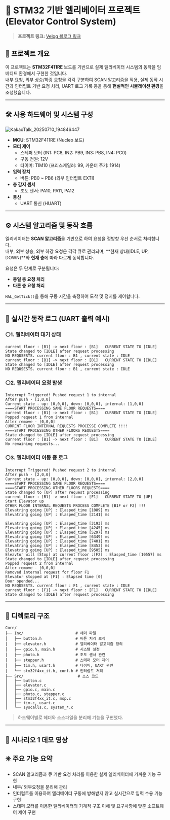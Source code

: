 # 🔵 STM32 기반 엘리베이터 프로젝트 (Elevator Control System)

> **프로젝트 링크:** [Velog 블로그 링크](https://velog.io/@david1597/%EC%97%98%EB%A6%AC%EB%B2%A0%EC%9D%B4%ED%84%B0-%ED%94%84%EB%A1%9C%EC%A0%9D%ED%8A%B8-1)

## 📌 프로젝트 개요

이 프로젝트는 **STM32F411RE** 보드를 기반으로 실제 엘리베이터 시스템의 동작을 임베디드 환경에서 구현한 것입니다.  
내부 요청, 외부 상승/하강 요청을 각각 구분하여 SCAN 알고리즘을 적용, 실제 동작 시간과 인터럽트 기반 요청 처리, UART 로그 기록 등을 통해 **현실적인 시뮬레이션 환경**을 조성했습니다.

---

## 🛠️ 사용 하드웨어 및 시스템 구성

![KakaoTalk_20250710_194846447](https://github.com/user-attachments/assets/102f81c8-7345-4421-a160-4adb7a451bf9)


- **MCU**: STM32F411RE (Nucleo 보드)
- **모터 제어**
  - 스테퍼 모터 (IN1: PC8, IN2: PB9, IN3: PB8, IN4: PC0)
  - 구동 전원: 12V
  - 타이머: TIM10 (프리스케일러: 99, 카운터 주기: 1914)
- **입력 장치**
  - 버튼: PB0 ~ PB6 (외부 인터럽트 EXTI)
- **층 감지 센서**
  - 조도 센서: PA10, PA11, PA12
- **통신**
  - UART 통신 (HUART)

---

## ⚙️ 시스템 알고리즘 및 동작 흐름

엘리베이터는 **SCAN 알고리즘**을 기반으로 하여 요청을 정방향 우선 순서로 처리합니다.  
내부, 외부 상승, 외부 하강 요청은 각각 큐로 관리되며, **현재 상태(IDLE, UP, DOWN)**와 **현재 층**에 따라 다르게 동작합니다.

요청은 두 단계로 구분됩니다:
- **동일 층 요청 처리**
- **다른 층 요청 처리**

`HAL_GetTick()`을 통해 구동 시간을 측정하여 도착 및 정지를 제어합니다.

---

## 🧪 실시간 동작 로그 (UART 출력 예시)


### ⚪1. 엘리베이터 대기 상태
```
current floor : [B1] -> next floor : [B1]   CURRENT STATE TO [IDLE]
State changed to [IDLE] after request processing 
NO REQUSESTS. current floor : B1 , current state : IDLE
current floor : [B1] -> next floor : [B1]   CURRENT STATE TO [IDLE]
State changed to [IDLE] after request processing 
NO REQUSESTS. current floor : B1 , current state : IDLE
```

### ⚪2. 엘리베이터 요청 발생
```
Interrupt Triggered! Pushed request 1 to internal
After push - [1,0,0]
Current state - up: [0,0,0], down: [0,0,0], internal: [1,0,0] 
====START PROCESSING SAME FLOOR REQUESTS====
current floor : [B1] -> next floor : [B1]   CURRENT STATE TO [IDLE]
Popped request 1 from internal
After remove - [0,0,0]
CURRENT FLOOR INTERNAL REQUESTS PROCESSE COMPLETE !!!! 
====START PROCESSING OTHER FLOORS REQUESTS====
State changed to [IDLE] after request processing 
current floor : [B1] -> next floor : [B1]   CURRENT STATE TO [IDLE]
No remaining requests...
```

### ⚪3. 엘리베이터 이동 중 로그
```
Interrupt Triggered! Pushed request 2 to internal
After push - [2,0,0]
Current state - up: [0,0,0], down: [0,0,0], internal: [2,0,0] 
====START PROCESSING SAME FLOOR REQUESTS====
====START PROCESSING OTHER FLOORS REQUESTS====
State changed to [UP] after request processing
current floor : [B1] -> next floor : [F1]   CURRENT STATE TO [UP]
Start Elevator up 
OTHER FLOOR INTERNAL REQUESTS PROCESS COMPLETE [B1F or F2] !!! 
Elevatring going [UP] : Elasped_time [1089] ms 
Elevatring going [UP] : Elasped_time [2141] ms 

Elevatring going [UP] : Elasped_time [3193] ms 
Elevatring going [UP] : Elasped_time [4245] ms 
Elevatring going [UP] : Elasped_time [5297] ms 
Elevatring going [UP] : Elasped_time [6349] ms 
Elevatring going [UP] : Elasped_time [7401] ms 
Elevatring going [UP] : Elasped_time [8453] ms 
Elevatring going [UP] : Elasped_time [9505] ms 
Eleavtor will [Stop] at current floor :[F2] : Elasped_time [10557] ms 
State changed to [IDLE] after request processing 
Popped request 2 from internal
After remove - [0,0,0]
Removed internal request for floor F1
Elevator stopped at [F1] : Elapsed time [0] 
Door opended... 
NO REQUSESTS. current floor : F1 , current state : IDLE
current floor : [F1] -> next floor : [F1]   CURRENT STATE TO [IDLE]
State changed to [IDLE] after request processing 
```


---

## 📁 디렉토리 구조
```
Core/
├── Inc/                       # 헤더 파일
│   ├── button.h               # 버튼 처리 로직
│   ├── elevator.h             # 엘리베이터 알고리즘 정의
│   ├── gpio.h, main.h         # 시스템 설정
│   ├── photo.h                # 조도 센서 관련
│   ├── stepper.h              # 스테퍼 모터 제어
│   ├── tim.h, usart.h         # 타이머, UART 관련
│   └── stm32f4xx_it.h, conf.h # 인터럽트 처리
├── Src/                        # 소스 코드
│   ├── button.c
│   ├── elevator.c
│   ├── gpio.c, main.c
│   ├── photo.c, stepper.c
│   ├── stm32f4xx_it.c, msp.c
│   ├── tim.c, usart.c
│   └── syscalls.c, system_*.c
```

>하드웨어별로 헤더와 소스파일을 분리해 기능을 구현했다.
---

## 🎥 시나리오 1 데모 영상




## ✳️ 주요 기능 요약
- SCAN 알고리즘과 큐 기반 요청 처리를 이용한 실제 엘리베이터에 가까운 기능 구현
- 내부/ 외부요청을 분리해 관리
- 인터럽트를 이용하여 엘리베이터 구동에 방해받지 않고 실시간으로 입력 수용 기능 구현
- 스테퍼 모터를 이용한 엘리베이터의 기계적 구조 이해 및 요구사항에 맞춘 소프트웨어 제어 구현







